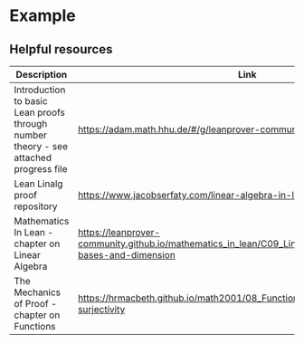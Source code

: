 # Example
## Helpful resources

| Description | Link |
|-------------|---------|
| Introduction to basic Lean proofs through number theory - see attached progress file | https://adam.math.hhu.de/#/g/leanprover-community/NNG4 |
| Lean Linalg proof repository | https://www.jacobserfaty.com/linear-algebra-in-lean-4 |
| Mathematics In Lean - chapter on Linear Algebra | https://leanprover-community.github.io/mathematics_in_lean/C09_Linear_Algebra.html#matrices-bases-and-dimension |
|The Mechanics of Proof - chapter on Functions | https://hrmacbeth.github.io/math2001/08_Functions.html#injectivity-and-surjectivity |
